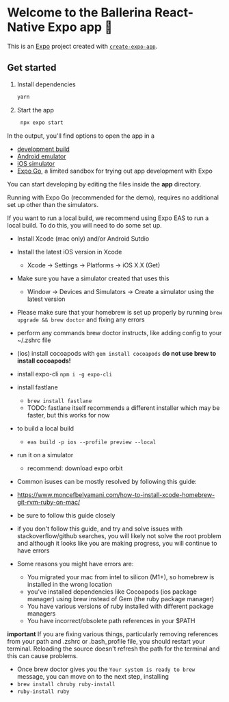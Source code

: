 # Welcome to the Ballerina React-Native Expo app 👋

This is an [Expo](https://expo.dev) project created with [`create-expo-app`](https://www.npmjs.com/package/create-expo-app).

## Get started

1. Install dependencies

   ```bash
   yarn
   ```

2. Start the app

   ```bash
    npx expo start
   ```

In the output, you'll find options to open the app in a

- [development build](https://docs.expo.dev/develop/development-builds/introduction/)
- [Android emulator](https://docs.expo.dev/workflow/android-studio-emulator/)
- [iOS simulator](https://docs.expo.dev/workflow/ios-simulator/)
- [Expo Go](https://expo.dev/go), a limited sandbox for trying out app development with Expo

You can start developing by editing the files inside the **app** directory.

Running with Expo Go (recommended for the demo), requires no additional set up other than the simulators.

If you want to run a local build, we recommend using Expo EAS to run a local build. To do this, you will need to do some set up.

- Install Xcode (mac only) and/or Android Sutdio
- Install the latest iOS version in Xcode
  - Xcode -> Settings -> Platforms -> iOS X.X (Get)
- Make sure you have a simulator created that uses this
  - Window -> Devices and Simulators -> Create a simulator using the latest version
- Please make sure that your homebrew is set up properly by running `brew upgrade && brew doctor` and fixing any errors
- perform any commands brew doctor instructs, like adding config to your ~/.zshrc file
- (ios) install cocoapods with `gem install cocoapods` **do not use brew to install cocoapods!**
- install expo-cli `npm i -g expo-cli`
- install fastlane
  - `brew install fastlane`
  - TODO: fastlane itself recommends a different installer which may be faster, but this works for now
- to build a local build
  - `eas build -p ios --profile preview --local`
- run it on a simulator

  - recommend: download expo orbit

- Common isuses can be mostly resolved by following this guide:
- https://www.moncefbelyamani.com/how-to-install-xcode-homebrew-git-rvm-ruby-on-mac/
- be sure to follow this guide closely
- if you don't follow this guide, and try and solve issues with stackoverflow/github searches, you will likely not solve the root problem and although it looks like you are making progress, you will continue to have errors
- Some reasons you might have errors are:
  - You migrated your mac from intel to silicon (M1+), so homebrew is installed in the wrong location
  - you've installed dependencies like Cocoapods (ios package manager) using brew instead of Gem (the ruby package manager)
  - You have various versions of ruby installed with different package managers
  - You have incorrect/obsolete path references in your $PATH

**important**
If you are fixing various things, particularly removing references from your path and .zshrc or .bash_profile file, you should restart your terminal. Reloading the source doesn't refresh the path for the terminal and this can cause problems.

- Once brew doctor gives you the `Your system is ready to brew` message, you can move on to the next step, installing
- `brew install chruby ruby-install`
- `ruby-install ruby`

